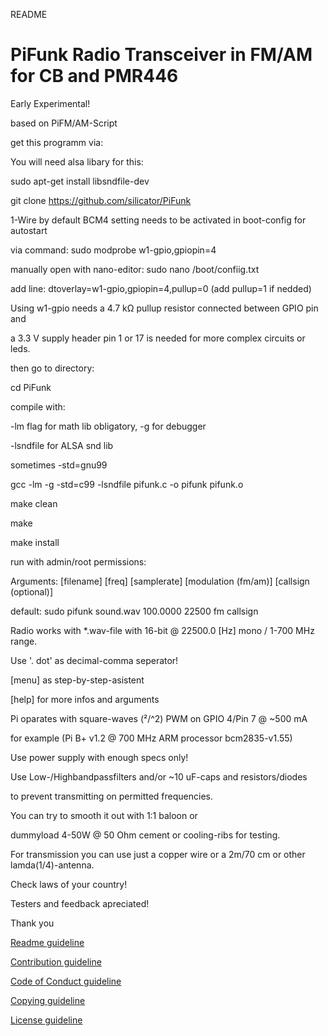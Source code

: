 README

# PiFunk Radio Transceiver in FM/AM for CB and PMR446 

Early Experimental! 

based on PiFM/AM-Script

get this programm via: 

You will need alsa libary for this:

sudo apt-get install libsndfile-dev

git clone https://github.com/silicator/PiFunk

1-Wire by default BCM4 setting needs to be activated in boot-config for autostart

via command: sudo modprobe w1-gpio,gpiopin=4 

manually open with nano-editor: sudo nano /boot/confiig.txt

add line: dtoverlay=w1-gpio,gpiopin=4,pullup=0 (add pullup=1 if nedded)

Using w1-gpio needs a 4.7 kΩ pullup resistor connected between GPIO pin and

a 3.3 V supply header pin 1 or 17 is needed for more complex circuits or leds.

then go to directory:

cd PiFunk

compile with:

-lm flag for math lib obligatory, -g for debugger

-lsndfile for ALSA snd lib

sometimes -std=gnu99 

gcc -lm -g -std=c99 -lsndfile pifunk.c -o pifunk pifunk.o 

make clean

make

make install

run with admin/root permissions:

Arguments: [filename] [freq] [samplerate] [modulation (fm/am)] [callsign (optional)] 

default: sudo pifunk sound.wav 100.0000 22500 fm callsign

Radio works with *.wav-file with 16-bit @ 22500.0 [Hz] mono / 1-700 MHz range.

Use '. dot' as decimal-comma seperator! 

[menu] as step-by-step-asistent

[help] for more infos and arguments

Pi oparates with square-waves (²/^2) PWM on GPIO 4/Pin 7 @ ~500 mA 

for example (Pi B+ v1.2 @ 700 MHz ARM processor bcm2835-v1.55)

Use power supply with enough specs only! 

Use Low-/Highbandpassfilters and/or ~10 uF-caps and resistors/diodes 

to prevent transmitting on permitted frequencies.

You can try to smooth it out with 1:1 baloon or 

dummyload 4-50W @ 50 Ohm cement or cooling-ribs for testing.

For transmission you can use just a copper wire or a 2m/70 cm or other lamda(1/4)-antenna.

Check laws of your country! 

Testers and feedback apreciated!

Thank you


[Readme guideline](README.md)

[Contribution guideline](docs/CONTRIBUTING.md)

[Code of Conduct guideline](docs/CODE_OF_CONDUCT.md)

[Copying guideline](docs/COPYING.md)

[License guideline](docs/LICENSE.md)